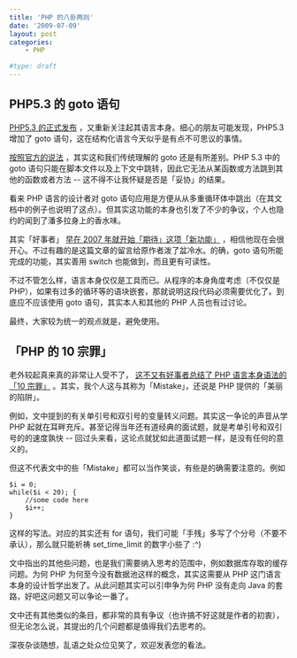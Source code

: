 ```yaml
---
title: 'PHP 的八卦两则'
date: '2009-07-09'
layout: post
categories:
    - PHP

#type: draft
---
```


## PHP5.3 的 goto 语句

 [PHP5.3 的正式发布](http://www.php.net/archive/2009.php#id2009-06-30-1) ，又重新关注起其语言本身。细心的朋友可能发现，PHP5.3 增加了 goto 语句，这在结构化语言今天似乎是有点不可思议的事情。

 [按照官方的说法](http://php.net/manual/en/control-structures.goto.php) ，其实这和我们传统理解的 goto 还是有所差别。PHP 5.3 中的 goto 语句只能在脚本文件以及上下文中跳转，因此它无法从某函数或方法跳到其他的函数或者方法 -- 这不得不让我怀疑是否是「妥协」的结果。

看来 PHP 语言的设计者对 goto 语句应用是方便从从多重循环体中跳出（在其文档中的例子也说明了这点）。但其实这功能的本身也引发了不少的争议，个人也隐约的闻到了潘多拉身上的香水味。

其实「好事者」 [早在 2007 年就开始「期待」这项「新功能」](http://andy.wordpress.com/2007/06/20/dreaming-of-goto-in-php/) ，相信他现在会很开心。不过有趣的是这篇文章的留言给原作者泼了盆冷水。的确，goto 语句所能完成的功能，其实善用 switch 也能做到，而且更有可读性。

不过不管怎么样，语言本身仅仅是工具而已。从程序的本身角度考虑（不仅仅是 PHP），如果有过多的循环等的语块嵌套，那就说明这段代码必须需要优化了。到底应不应该使用 goto 语句，其实本人和其他的 PHP 人员也有过讨论。

最终，大家较为统一的观点就是，避免使用。


## 「PHP 的 10 宗罪」

老外较起真来真的非常让人受不了， [这不又有好事者总结了 PHP 语言本身语法的 「10 宗罪」](http://kuswarno.wordpress.com/2009/02/27/10-php-mistakes/) 。其实，我个人这与其称为「Mistake」，还说是 PHP 提供的「美丽的陷阱」。

例如，文中提到的有关单引号和双引号的变量转义问题。其实这一争论的声音从学 PHP 起就在耳畔充斥。甚至记得当年还有道经典的面试题，就是考单引号和双引号的的速度孰快 -- 回过头来看，这论点就犹如此道面试题一样，是没有任何的意义的。

但这不代表文中的些「Mistake」都可以当作笑谈，有些是的确需要注意的。例如

```
$i = 0;
while($i < 20); {
    //some code here
    $i++;
}
```

这样的写法。对应的其实还有 for 语句，我们可能「手残」多写了个分号（不要不承认），那么就只能祈祷 set_time_limit 的数字小些了 :^)

文中指出的其他些问题，也是我们需要纳入思考的范围中，例如数据库存取的缓存问题。为何 PHP 为何至今没有数据池这样的概念，其实这需要从 PHP 这门语言本身的设计哲学出发了。从此问题其实可以引申争为何 PHP 没有走向 Java 的套路，好吧这问题又可以争论一番了。

文中还有其他类似的条目，都非常的具有争议（也许搞不好这就是作者的初衷），但无论怎么说，其提出的几个问题都是值得我们去思考的。

深夜杂谈随想，乱语之处众位见笑了，欢迎发表您的看法。
